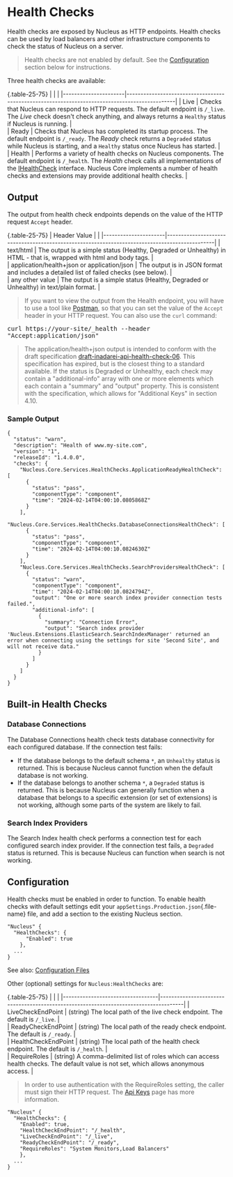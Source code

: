# Health Checks
Health checks are exposed by Nucleus as HTTP endpoints. Health checks can be used by load balancers and other infrastructure components to check the 
status of Nucleus on a server.

> Health checks are not enabled by default.  See the [Configuration](/manage/operations/health-checks/#configuration) section below for instructions.

Three health checks are available:

{.table-25-75}
|                      |                                                                                               |
|----------------------|-----------------------------------------------------------------------------------------------|
| Live                 | Checks that Nucleus can respond to HTTP requests.  The default endpoint is `/_live`. The *Live* check doesn't check anything, and always returns a `Healthy` status if Nucleus is running.             |  
| Ready                | Checks that Nucleus has completed its startup process. The default endpoint is `/_ready`. The *Ready* check returns a `Degraded` status while Nucleus is starting, and a `Healthy` status once Nucleus has started.      |  
| Health               | Performs a variety of health checks on Nucleus components. The default endpoint is `/_health`. The *Health* check calls all implementations of the [IHealthCheck](https://learn.microsoft.com/en-us/dotnet/api/microsoft.extensions.diagnostics.healthchecks.ihealthcheck) interface.  Nucleus Core implements a number of health checks and extensions may provide additional health checks. |  

## Output
The output from health check endpoints depends on the value of the HTTP request `Accept` header.

{.table-25-75}
| Header Value         |                                                                                               |
|----------------------|-----------------------------------------------------------------------------------------------|
| text/html            | The output is a simple status (Healthy, Degraded or Unhealthy) in HTML - that is, wrapped with html and body tags.                                    |  
| application/health+json or application/json | The output is in JSON format and includes a detailed list of failed checks (see below). |  
| any other value      | The output is a simple status (Healthy, Degraded or Unhealthy) in text/plain format.           |  

> If you want to view the output from the Health endpoint, you will have to use a tool like [Postman](https://www.postman.com/), so that you can set
the value of the `Accept` header in your HTTP request. You can also use the `curl` command: 
<kbd>
curl https://your-site/_health --header "Accept:application/json"
</kbd>

> The application/health+json output is intended to conform with the draft specification [draft-inadarei-api-health-check-06](https://datatracker.ietf.org/doc/html/draft-inadarei-api-health-check-06). This 
specification has expired, but is the closest thing to a standard available. If the status is Degraded or Unhealthy, each check may contain a "additional-info" 
array with one or more elements which each contain a "summary" and "output" property.  This is consistent with the specification, which allows for 
"Additional Keys" in section 4.10.  

### Sample Output
```
{
  "status": "warn",
  "description": "Health of www.my-site.com",
  "version": "1",
  "releaseId": "1.4.0.0",
  "checks": {
    "Nucleus.Core.Services.HealthChecks.ApplicationReadyHealthCheck": [
      {
        "status": "pass",
        "componentType": "component",
        "time": "2024-02-14T04:00:10.0805868Z"
      }
    ],
    "Nucleus.Core.Services.HealthChecks.DatabaseConnectionsHealthCheck": [
      {
        "status": "pass",
        "componentType": "component",
        "time": "2024-02-14T04:00:10.0824630Z"
      }
    ],
    "Nucleus.Core.Services.HealthChecks.SearchProvidersHealthCheck": [
      {
        "status": "warn",
        "componentType": "component",
        "time": "2024-02-14T04:00:10.0824794Z",
        "output": "One or more search index provider connection tests failed.",
        "additional-info": [
          {
            "summary": "Connection Error",
            "output": "Search index provider 'Nucleus.Extensions.ElasticSearch.SearchIndexManager' returned an error when connecting using the settings for site 'Second Site', and will not receive data."
          }
        ]
      }
    ]
  }
}
```

## Built-in Health Checks

### Database Connections
The Database Connections health check tests database connectivity for each configured database.  If the connection test fails:
-  If the database belongs to the default schema `*`, an `Unhealthy` status is returned.  This is because Nucleus cannot function when the default 
database is not working.
-  If the database belongs to another schema `*`, a `Degraded` status is returned.  This is because Nucleus can generally function when a database that 
belongs to a specific extension (or set of extensions) is not working, although some parts of the system are likely to fail.

### Search Index Providers
The Search Index health check performs a connection test for each configured search index provider.  If the connection test fails,
a `Degraded` status is returned.  This is because Nucleus can function when search is not working.

## Configuration
Health checks must be enabled in order to function.  To enable health checks with default settings edit your `appSettings.Production.json`{.file-name} 
file, and add a section to the existing Nucleus section.

```
"Nucleus" {
  "HealthChecks": {
      "Enabled": true
    },
  ...
}
```

See also: [Configuration Files](https://www.nucleus-cms.com/configuration-files/)

Other (optional) settings for `Nucleus:HealthChecks` are:

{.table-25-75}
|                                  |                                                                                      |
|----------------------------------|--------------------------------------------------------------------------------------|
| LiveCheckEndPoint                | (string)  The local path of the live check endpoint.  The default is `/_live`.       |  
| ReadyCheckEndPoint               | (string)  The local path of the ready check endpoint.  The default is `/_ready`.     |  
| HealthCheckEndPoint              | (string)  The local path of the health check endpoint.  The default is `/_health`.   |  
| RequireRoles                     | (string)  A comma-delimited list of roles which can access health checks.  The default value is not set, which allows anonymous access. | 

> In order to use authentication with the RequireRoles setting, the caller must sign their HTTP request.  The [Api Keys](https://www.nucleus-cms.com/api-keys/) page
has more information.

```
"Nucleus" {
  "HealthChecks": {
    "Enabled": true,
    "HealthCheckEndPoint": "/_health",
    "LiveCheckEndPoint": "/_live",
    "ReadyCheckEndPoint": "/_ready",
    "RequireRoles": "System Monitors,Load Balancers"
    },
  ...
}
```